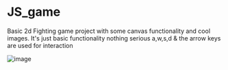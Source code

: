 # JS_game
Basic 2d Fighting game project with some canvas functionality and cool images.
It's just basic functionality nothing serious
a,w,s,d & the arrow keys are used for interaction

![image](https://user-images.githubusercontent.com/48036502/161444102-e9bd247b-e76b-40a9-bf18-54a829ed0955.png)
